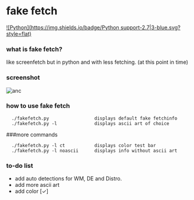 # fake fetch
[![Python](https://img.shields.io/badge/Python support-2.7|3-blue.svg?style=flat)](https://www.python.org/)
### what is fake fetch?

like screenfetch but in python and with less fetching. (at this point in time)

### screenshot
![anc](https://raw.githubusercontent.com/JackCDK/fakefetch/master/pics/anchor.png)

### how to use fake fetch

      ./fakefetch.py                 displays default fake fetchinfo
      ./fakefetch.py -l              displays ascii art of choice
      
###more commands

      ./fakefetch.py -l ct           displays color test bar
      ./fakefetch.py -l noascii      displays info without ascii art



### to-do list
* add auto detections for WM, DE and Distro.
* add more ascii art
* add color [✓]


